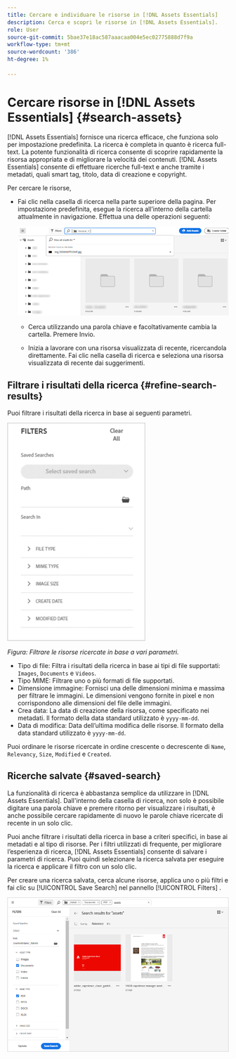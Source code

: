 ```yaml
---
title: Cercare e individuare le risorse in [!DNL Assets Essentials]
description: Cerca e scopri le risorse in [!DNL Assets Essentials].
role: User
source-git-commit: 5bae37e18ac587aaacaa004e5ec02775888d7f9a
workflow-type: tm+mt
source-wordcount: '386'
ht-degree: 1%

---
```



# Cercare risorse in [!DNL Assets Essentials] {#search-assets}

[!DNL Assets Essentials] fornisce una ricerca efficace, che funziona solo per impostazione predefinita. La ricerca è completa in quanto è ricerca full-text. La potente funzionalità di ricerca consente di scoprire rapidamente la risorsa appropriata e di migliorare la velocità dei contenuti. [!DNL Assets Essentials] consente di effettuare ricerche full-text e anche tramite i metadati, quali smart tag, titolo, data di creazione e copyright.

Per cercare le risorse,

* Fai clic nella casella di ricerca nella parte superiore della pagina. Per impostazione predefinita, esegue la ricerca all’interno della cartella attualmente in navigazione. Effettua una delle operazioni seguenti:

   ![casella di ricerca](assets/search-box.png)

   * Cerca utilizzando una parola chiave e facoltativamente cambia la cartella. Premere Invio.

   * Inizia a lavorare con una risorsa visualizzata di recente, ricercandola direttamente. Fai clic nella casella di ricerca e seleziona una risorsa visualizzata di recente dai suggerimenti.

## Filtrare i risultati della ricerca {#refine-search-results}

Puoi filtrare i risultati della ricerca in base ai seguenti parametri.

![Filtri di ricerca](assets/filters1.png)

*Figura: Filtrare le risorse ricercate in base a vari parametri.*

* Tipo di file: Filtra i risultati della ricerca in base ai tipi di file supportati: `Images`, `Documents` e `Videos`.
* Tipo MIME: Filtrare uno o più formati di file supportati. <!-- TBD:  [supported file formats](/help/supported-file-formats.md). -->
* Dimensione immagine: Fornisci una delle dimensioni minima e massima per filtrare le immagini. Le dimensioni vengono fornite in pixel e non corrispondono alle dimensioni del file delle immagini.
* Crea data: La data di creazione della risorsa, come specificato nei metadati. Il formato della data standard utilizzato è `yyyy-mm-dd`.
* Data di modifica: Data dell’ultima modifica delle risorse. Il formato della data standard utilizzato è `yyyy-mm-dd`.

Puoi ordinare le risorse ricercate in ordine crescente o decrescente di `Name`, `Relevancy`, `Size`, `Modified` e `Created`.

## Ricerche salvate {#saved-search}

La funzionalità di ricerca è abbastanza semplice da utilizzare in [!DNL Assets Essentials]. Dall&#39;interno della casella di ricerca, non solo è possibile digitare una parola chiave e premere ritorno per visualizzare i risultati, è anche possibile cercare rapidamente di nuovo le parole chiave ricercate di recente in un solo clic.

Puoi anche filtrare i risultati della ricerca in base a criteri specifici, in base ai metadati e al tipo di risorse. Per i filtri utilizzati di frequente, per migliorare l’esperienza di ricerca, [!DNL Assets Essentials] consente di salvare i parametri di ricerca. Puoi quindi selezionare la ricerca salvata per eseguire la ricerca e applicare il filtro con un solo clic.

Per creare una ricerca salvata, cerca alcune risorse, applica uno o più filtri e fai clic su [!UICONTROL Save Search] nel pannello [!UICONTROL Filters] .

![Ricerca salvata dal pannello Filtri](assets/saved-search.png)

<!-- TBD: Search behavior. Full-text search. Ranking and rank boosts. Hidden assets.
Report poor UX that users can only save a filtered search and not a simple search.
.
Are other supported files fully indexed and support full-text search? Eg. audio/videos files can at best have metadata indexed.
Anything about ranking of assets displayed in search results?

What about temporarily hiding an asset (suspending search on it) from the search results? If an asset is undergoing review collaboration, should it be used by others? Should it be hidden in search?

When userA is searching and userB add an asset that matches search results, will the asset display in search as soon as userA refreshes the page? Assuming indexing is near real-time. May not be so for bulk uploads.
-->
